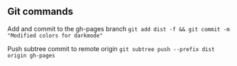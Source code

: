 
## Git commands

Add and commit to the gh-pages branch
`git add dist -f && git commit -m "Modified colors for darkmode"`

Push subtree commit to remote origin
`git subtree push --prefix dist origin gh-pages`
